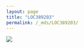 ```yaml
---
layout: page
title: "LOC389203"
permalink: /_mds/LOC389203/
---
```


![](../../algns0/N17_5HSAA059740_aln_report.png?raw=true)